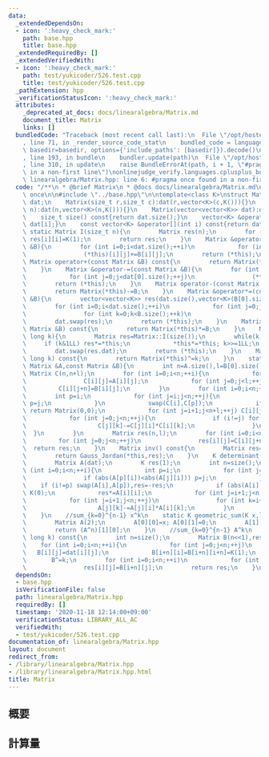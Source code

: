 ```yaml
---
data:
  _extendedDependsOn:
  - icon: ':heavy_check_mark:'
    path: base.hpp
    title: base.hpp
  _extendedRequiredBy: []
  _extendedVerifiedWith:
  - icon: ':heavy_check_mark:'
    path: test/yukicoder/526.test.cpp
    title: test/yukicoder/526.test.cpp
  _pathExtension: hpp
  _verificationStatusIcon: ':heavy_check_mark:'
  attributes:
    _deprecated_at_docs: docs/linearalgebra/Matrix.md
    document_title: Matrix
    links: []
  bundledCode: "Traceback (most recent call last):\n  File \"/opt/hostedtoolcache/Python/3.9.0/x64/lib/python3.9/site-packages/onlinejudge_verify/documentation/build.py\"\
    , line 71, in _render_source_code_stat\n    bundled_code = language.bundle(stat.path,\
    \ basedir=basedir, options={'include_paths': [basedir]}).decode()\n  File \"/opt/hostedtoolcache/Python/3.9.0/x64/lib/python3.9/site-packages/onlinejudge_verify/languages/cplusplus.py\"\
    , line 193, in bundle\n    bundler.update(path)\n  File \"/opt/hostedtoolcache/Python/3.9.0/x64/lib/python3.9/site-packages/onlinejudge_verify/languages/cplusplus_bundle.py\"\
    , line 310, in update\n    raise BundleErrorAt(path, i + 1, \"#pragma once found\
    \ in a non-first line\")\nonlinejudge_verify.languages.cplusplus_bundle.BundleErrorAt:\
    \ linearalgebra/Matrix.hpp: line 6: #pragma once found in a non-first line\n"
  code: "/**\n * @brief Matrix\n * @docs docs/linearalgebra/Matrix.md\n */\n\n#pragma\
    \ once\n\n#include \"../base.hpp\"\n\ntemplate<class K>\nstruct Matrix{\n    vector<vector<K>>\
    \ dat;\n    Matrix(size_t r,size_t c):dat(r,vector<K>(c,K())){}\n    Matrix(size_t\
    \ n):dat(n,vector<K>(n,K())){}\n    Matrix(vector<vector<K>> dat):dat(dat){}\n\
    \    size_t size() const{return dat.size();}\n    vector<K> &operator[](int i){return\
    \ dat[i];}\n    const vector<K> &operator[](int i) const{return dat[i];}\n   \
    \ static Matrix I(size_t n){\n        Matrix res(n);\n        for (int i=0;i<n;++i)\
    \ res[i][i]=K(1);\n        return res;\n    }\n    Matrix &operator+=(const Matrix\
    \ &B){\n        for (int i=0;i<dat.size();++i)\n            for (int j=0;j<dat[0].size();++j)\n\
    \                (*this)[i][j]+=B[i][j];\n        return (*this);\n    }\n   \
    \ Matrix operator+(const Matrix &B) const{\n        return Matrix(*this)+=B;\n\
    \    }\n    Matrix &operator-=(const Matrix &B){\n        for (int i=0;i<dat.size();++i)\n\
    \            for (int j=0;j<dat[0].size();++j)\n                (*this)[i][j]-=B[i][j];\n\
    \        return (*this);\n    }\n    Matrix operator-(const Matrix &B) const{\n\
    \        return Matrix(*this)-=B;\n    }\n    Matrix &operator*=(const Matrix\
    \ &B){\n        vector<vector<K>> res(dat.size(),vector<K>(B[0].size(),K()));\n\
    \        for (int i=0;i<dat.size();++i)\n            for (int j=0;j<B[0].size();++j)\n\
    \                for (int k=0;k<B.size();++k)\n                    res[i][j]+=(*this)[i][k]*B[k][j];\n\
    \        dat.swap(res);\n        return (*this);\n    }\n    Matrix operator*(const\
    \ Matrix &B) const{\n        return Matrix(*this)*=B;\n    }\n    Matrix &operator^=(long\
    \ long k){\n        Matrix res=Matrix::I(size());\n        while(k){\n       \
    \     if (k&1LL) res*=*this;\n            *this*=*this; k>>=1LL;\n        }\n\
    \        dat.swap(res.dat);\n        return (*this);\n    }\n    Matrix operator^(long\
    \ long k) const{\n        return Matrix(*this)^=k;\n    }\n    static Matrix Gauss_Jordan(const\
    \ Matrix &A,const Matrix &B){\n        int n=A.size(),l=B[0].size();\n       \
    \ Matrix C(n,n+l);\n        for (int i=0;i<n;++i){\n            for (int j=0;j<n;++j)\n\
    \                C[i][j]=A[i][j];\n            for (int j=0;j<l;++j)\n       \
    \         C[i][j+n]=B[i][j];\n        }\n        for (int i=0;i<n;++i){\n    \
    \        int p=i;\n            for (int j=i;j<n;++j){\n                if (abs(C[p][i])<abs(C[j][i]))\
    \ p=j;\n            }\n            swap(C[i],C[p]);\n            if (abs(C[i][i])<1e-9)\
    \ return Matrix(0,0);\n            for (int j=i+1;j<n+l;++j) C[i][j]/=C[i][i];\n\
    \            for (int j=0;j<n;++j){\n                if (i!=j) for (int k=i+1;k<n+l;++k){\n\
    \                    C[j][k]-=C[j][i]*C[i][k];\n                }\n          \
    \  }\n        }\n        Matrix res(n,l);\n        for (int i=0;i<n;++i)\n   \
    \         for (int j=0;j<n;++j)\n                res[i][j]=C[i][j+n];\n      \
    \  return res;\n    }\n    Matrix inv() const{\n        Matrix res=I(size());\n\
    \        return Gauss_Jordan(*this,res);\n    }\n    K determinant() const{\n\
    \        Matrix A(dat);\n        K res(1);\n        int n=size();\n        for\
    \ (int i=0;i<n;++i){\n            int p=i;\n            for (int j=i;j<n;++j){\n\
    \                if (abs(A[p][i])<abs(A[j][i])) p=j;\n            }\n        \
    \    if (i!=p) swap(A[i],A[p]),res=-res;\n            if (abs(A[i][i])<1e-9) return\
    \ K(0);\n            res*=A[i][i];\n            for (int j=i+1;j<n;++j) A[i][j]/=A[i][i];\n\
    \            for (int j=i+1;j<n;++j)\n                for (int k=i+1;k<n;++k)\n\
    \                    A[j][k]-=A[j][i]*A[i][k];\n        }\n        return res;\n\
    \    }\n    //sum_{k=0}^{n-1} x^k\n    static K geometric_sum(K x,long long n){\n\
    \        Matrix A(2);\n        A[0][0]=x; A[0][1]=0;\n        A[1][0]=1; A[1][1]=1;\n\
    \        return (A^n)[1][0];\n    }\n    //sum_{k=0}^{n-1} A^k\n    Matrix powsum(long\
    \ long k) const{\n        int n=size();\n        Matrix B(n<<1),res(n);\n    \
    \    for (int i=0;i<n;++i){\n            for (int j=0;j<n;++j)\n             \
    \   B[i][j]=dat[i][j];\n            B[i+n][i]=B[i+n][i+n]=K(1);\n        }\n \
    \       B^=k;\n        for (int i=0;i<n;++i)\n            for (int j=0;j<n;++j)\n\
    \                res[i][j]=B[i+n][j];\n        return res;\n    }\n};"
  dependsOn:
  - base.hpp
  isVerificationFile: false
  path: linearalgebra/Matrix.hpp
  requiredBy: []
  timestamp: '2020-11-18 12:14:00+09:00'
  verificationStatus: LIBRARY_ALL_AC
  verifiedWith:
  - test/yukicoder/526.test.cpp
documentation_of: linearalgebra/Matrix.hpp
layout: document
redirect_from:
- /library/linearalgebra/Matrix.hpp
- /library/linearalgebra/Matrix.hpp.html
title: Matrix
---
```

## 概要

## 計算量